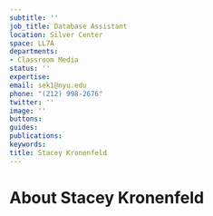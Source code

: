 ```yaml
---
subtitle: ''
job_title: Database Assistant
location: Silver Center
space: LL7A
departments:
- Classroom Media
status: ''
expertise: 
email: sek1@nyu.edu
phone: "(212) 998-2676"
twitter: ''
image: ''
buttons: 
guides: 
publications: 
keywords: 
title: Stacey Kronenfeld
---
```


# About Stacey Kronenfeld